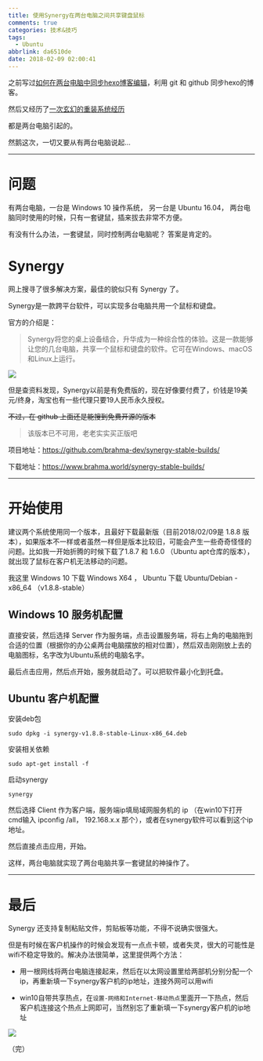 ```yaml
---
title: 使用Synergy在两台电脑之间共享键盘鼠标
comments: true
categories: 技术&技巧
tags:
  - Ubuntu
abbrlink: da6510de
date: 2018-02-09 02:00:41
---
```


之前写过[如何在两台电脑中同步hexo博客编辑](https://jerrysheh.github.io/post/63b47f65.html)，利用 git 和 github 同步hexo的博客。

然后又经历了[一次玄幻的重装系统经历](https://jerrysheh.github.io/post/e84807f.html)

都是两台电脑引起的。

然鹅这次，一切又要从有两台电脑说起...

---

<!-- more -->

# 问题

有两台电脑，一台是 Windows 10 操作系统， 另一台是 Ubuntu 16.04， 两台电脑同时使用的时候，只有一套键鼠，插来拔去非常不方便。

有没有什么办法，一套键鼠，同时控制两台电脑呢？ 答案是肯定的。

# Synergy

网上搜寻了很多解决方案，最佳的貌似只有 Synergy 了。

Synergy是一款跨平台软件，可以实现多台电脑共用一个鼠标和键盘。

官方的介绍是：

> Synergy将您的桌上设备结合，升华成为一种综合性的体验。这是一款能够让您的几台电脑，共享一个鼠标和键盘的软件。它可在Windows、macOS和Linux上运行。

![](https://symless.com/img/synergy/homepage-explainer-graphic.png)


但是查资料发现，Synergy以前是有免费版的，现在好像要付费了，价钱是19美元/终身，淘宝也有一些代理只要19人民币永久授权。

~~不过，在 github 上面还是能搜到免费开源的版本~~

> 该版本已不可用，老老实实买正版吧

项目地址：https://github.com/brahma-dev/synergy-stable-builds/

下载地址：https://www.brahma.world/synergy-stable-builds/

---

# 开始使用

建议两个系统使用同一个版本，且最好下载最新版（目前2018/02/09是 1.8.8 版本），如果版本不一样或者虽然一样但是版本比较旧，可能会产生一些奇奇怪怪的问题。比如我一开始折腾的时候下载了1.8.7 和 1.6.0 （Ubuntu apt仓库的版本），就出现了鼠标在客户机无法移动的问题。

我这里 Windows 10 下载 Windows X64 ， Ubuntu 下载 Ubuntu/Debian - x86_64 （v1.8.8-stable）

## Windows 10 服务机配置

直接安装，然后选择 Server 作为服务端，点击设置服务端，将右上角的电脑拖到合适的位置（根据你的办公桌两台电脑摆放的相对位置），然后双击刚刚放上去的电脑图标，名字改为Ubuntu系统的电脑名字。

最后点击应用，然后点开始，服务就启动了。可以把软件最小化到托盘。

## Ubuntu 客户机配置

安装deb包
```
sudo dpkg -i synergy-v1.8.8-stable-Linux-x86_64.deb
```
安装相关依赖
```
sudo apt-get install -f
```
启动synergy
```
synergy
```

然后选择 Client 作为客户端，服务端ip填局域网服务机的 ip （在win10下打开cmd输入 ipconfig /all， 192.168.x.x 那个），或者在synergy软件可以看到这个ip地址。

然后直接点击应用，开始。

这样，两台电脑就实现了两台电脑共享一套键鼠的神操作了。

---

# 最后

Synergy 还支持复制粘贴文件，剪贴板等功能，不得不说确实很强大。

但是有时候在客户机操作的时候会发现有一点点卡顿，或者失灵，很大的可能性是wifi不稳定导致的。解决办法很简单，这里提供两个方法：

* 用一根网线将两台电脑连接起来，然后在以太网设置里给两部机分别分配一个ip，再重新填一下synergy客户机的ip地址，连接外网可以用wifi

* win10自带共享热点，在`设置-网络和Internet-移动热点`里面开一下热点，然后客户机连接这个热点上网即可，当然别忘了重新填一下synergy客户机的ip地址

![](../../../../images/win10_net_share.png)


（完）
